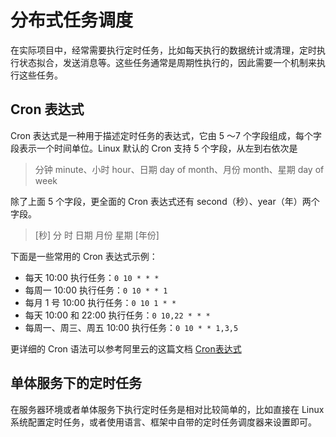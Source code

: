 # 分布式任务调度

在实际项目中，经常需要执行定时任务，比如每天执行的数据统计或清理，定时执行状态拟合，发送消息等。这些任务通常是周期性执行的，因此需要一个机制来执行这些任务。

## Cron 表达式

Cron 表达式是一种用于描述定时任务的表达式，它由 5 ～7 个字段组成，每个字段表示一个时间单位。Linux 默认的 Cron 支持 5 个字段，从左到右依次是

> 分钟 minute、小时 hour、日期 day of month、月份 month、星期 day of week

除了上面 5 个字段，更全面的 Cron 表达式还有 second（秒）、year（年）两个字段。

> [秒] 分 时 日期 月份 星期 [年份]

下面是一些常用的 Cron 表达式示例：

- 每天 10:00 执行任务：`0 10 * * *`
- 每周一 10:00 执行任务：`0 10 * * 1`
- 每月 1 号 10:00 执行任务：`0 10 1 * *`
- 每天 10:00 和 22:00 执行任务：`0 10,22 * * *`
- 每周一、周三、周五 10:00 执行任务：`0 10 * * 1,3,5`



更详细的 Cron 语法可以参考阿里云的这篇文档 [Cron表达式](https://help.aliyun.com/zh/ecs/user-guide/cron-expressions)


## 单体服务下的定时任务

在服务器环境或者单体服务下执行定时任务是相对比较简单的，比如直接在 Linux 系统配置定时任务，或者使用语言、框架中自带的定时任务调度器来设置即可。





